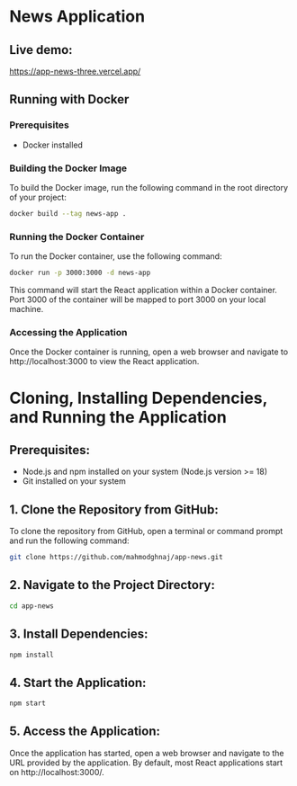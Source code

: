 # News Application

## Live demo:

https://app-news-three.vercel.app/

## Running with Docker

### Prerequisites

- Docker installed

### Building the Docker Image

To build the Docker image, run the following command in the root directory of your project:

```bash
docker build --tag news-app .
```

### Running the Docker Container

To run the Docker container, use the following command:

```bash
docker run -p 3000:3000 -d news-app
```

This command will start the React application within a Docker container. Port 3000 of the container will be mapped to port 3000 on your local machine.

### Accessing the Application

Once the Docker container is running, open a web browser and navigate to http://localhost:3000 to view the React application.

# Cloning, Installing Dependencies, and Running the Application

## Prerequisites:

- Node.js and npm installed on your system (Node.js version >= 18)
- Git installed on your system

## 1. Clone the Repository from GitHub:

To clone the repository from GitHub, open a terminal or command prompt and run the following command:

```sh
git clone https://github.com/mahmodghnaj/app-news.git
```

## 2. Navigate to the Project Directory:

```sh
cd app-news
```

## 3. Install Dependencies:

```sh
npm install
```

## 4. Start the Application:

```sh
npm start
```

## 5. Access the Application:

Once the application has started, open a web browser and navigate to the URL provided by the application. By default, most React applications start on http://localhost:3000/.
